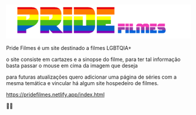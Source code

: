 <img class="pride" src="assets/prideeee.png" alt="">

<p> Pride Filmes é um site destinado a filmes LGBTQIA+
<br>
<p>o site consiste em cartazes e a sinopse do filme, para ter tal informação basta passar o mouse em cima da imagem que deseja
<br>
<p>para futuras atualizações quero adicionar uma página de séries com a mesma temática e vincular há algum site hospedeiro de filmes.
  
  https://pridefilmes.netlify.app/index.html
  
🏳️‍🌈

